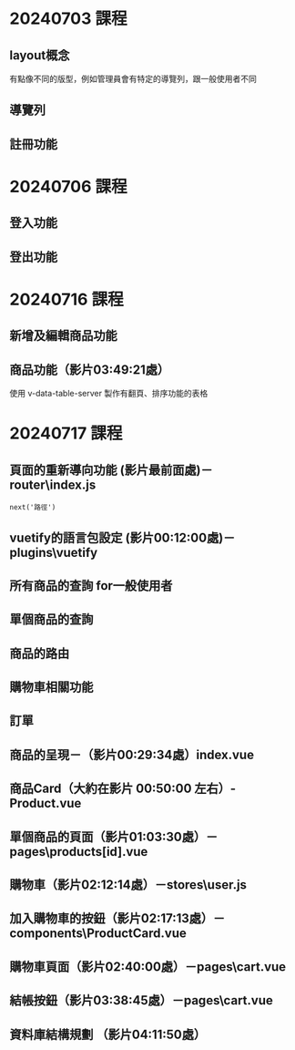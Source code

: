 # 20240703 課程
## layout概念
有點像不同的版型，例如管理員會有特定的導覽列，跟一般使用者不同
## 導覽列
## 註冊功能

# 20240706 課程
## 登入功能
## 登出功能

# 20240716 課程
## 新增及編輯商品功能
## 商品功能（影片03:49:21處）
使用 v-data-table-server 製作有翻頁、排序功能的表格

# 20240717 課程
## 頁面的重新導向功能 (影片最前面處)－router\index.js
```next('路徑')```
## vuetify的語言包設定 (影片00:12:00處)－plugins\vuetify
## 所有商品的查詢 for一般使用者
## 單個商品的查詢
## 商品的路由
## 購物車相關功能
## 訂單

## 商品的呈現－（影片00:29:34處）index.vue 
## 商品Card（大約在影片 00:50:00 左右）- Product.vue
## 單個商品的頁面（影片01:03:30處）－pages\products\[id].vue
## 購物車（影片02:12:14處）－stores\user.js
## 加入購物車的按鈕（影片02:17:13處）－components\ProductCard.vue
## 購物車頁面（影片02:40:00處）－pages\cart.vue
## 結帳按鈕（影片03:38:45處）－pages\cart.vue

## 資料庫結構規劃 （影片04:11:50處）
